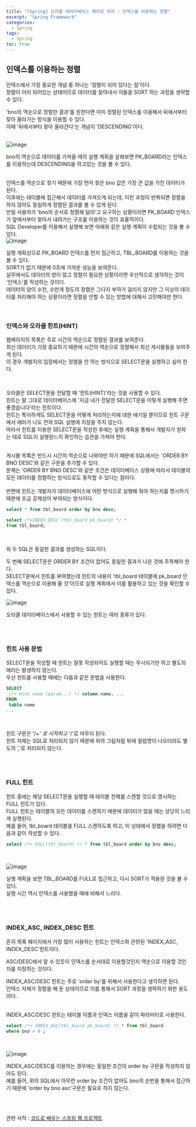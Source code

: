 ```yaml
---
title: "[Spring] 오라클 데이터베이스 페이징 처리 - 인덱스를 이용하는 정렬"
excerpt: "Spring Framework"
categories: 
  - Spring
tags: 
  - Spring
toc: true
---
```



## 인덱스를 이용하는 정렬

인덱스에서 가장 중요한 개념 중 하나는 '정렬이 되어 있다는 점'이다.<br>
정렬이 이미 되어있는 상태이므로 데이터를 찾아내서 이들을 SORT 하는 과정을 생략할 수 있다.<br>

'bno의 역순으로 정렬한 결과'를 원한다면 이미 정렬된 인덱스를 이용해서 뒤에서부터 찾아 올라가는 방식을 이용할 수 있다.<br>
이때 '뒤에서부터 찾아 올라간다'는 개념이 'DESCENDING'이다.<br>
<br>

![image](https://user-images.githubusercontent.com/73421820/122285633-f078f600-cf29-11eb-8dc8-f48d90de6ee1.png)<br>



bno의 역순으로 데이터를 가져올 때의 실행 계획을 살펴보면 PK_BOARD라는 인덱스를 이용하는데 DESCENDING을 하고있는 것을 볼 수 있다.<br>
<br>

인덱스를 역순으로 찾기 때문에 가장 먼저 찾은 bno 값은 가장 큰 값을 가진 데이터가 된다.<br>
이후에는 테이블에 접근해서 데이터를 가져오게 되는데, 이런 과정이 반복되면 정렬을 하지 않아도 동일하게 정렬된 결과를 볼 수 있게 된다.<br>
만일 사용자가 'bno의 순서로 정렬해 달라'고 요구하는 상황이라면 PK_BOARD 인덱스가 앞에서부터 찾아서 내려가는 구조를 이용하는 것이 효율적이다.<br>
SQL Developer를 이용해서 실행해 보면 아래와 같은 실행 계획이 수립되는 것을 볼 수 있다.<br>
![image](https://user-images.githubusercontent.com/73421820/122302208-bf55f100-cf3c-11eb-860c-8f27aab50225.png)
<br>

실행 계획상으로 PK_BOARD 인덱스를 먼저 접근하고, TBL_BOARD를 이용하는 것을 볼 수 있다.<br>
SORT가 없기 때문에 0초에 가까운 성능을 보여준다.<br>
실무에서도 데이터의 양이 많고 정렬이 필요한 상황이라면 우선적으로 생각하는 것이 '인덱스'를 작성하는 것이다.<br>
데이터의 양이 수천, 수만개 정도의 정렬은 그다지 부하가 걸리지 않지만 그 이상의 데이터를 처리해야 하는 상황이라면 정렬을 안할 수 있는 방법에 대해서 고민해야만 한다.<br>
<br><br>

### 인덱스와 오라클 힌트(HINT)

웹페이지의 목록은 주로 시간의 역순으로 정렬된 결과를 보여준다.<br>
최신 데이터가 가장 중요하기 때문에 시간의 역순으로 정렬해서 최신 게시물들을 보여주게 된다.<br>
이 경우 개발자의 입장에서는 정렬을 안 하는 방식으로 SELECT문을 실행하고 싶어 한다.<br>

<br>

오라클은 SELECT문을 전달할 때 '힌트(HINT)'라는 것을 사용할 수 있다.<br>
힌트는 말 그대로 데이터베이스에 '지금 내가 전달한 SELECT문을 이렇게 실행해 주면 좋겠습니다'라는 힌트이다.<br>
힌트는 특이하게도 SELECT문을 어떻게 처리하는지에 대한 얘기일 뿐이므로 힌트 구문에서 에러가 나도 전혀 SQL 실행에 지장을 주지 않는다.<br>
따라서 힌트를 이용한 SELECT문을 작성한 후에는 실행 계획을 통해서 개발자가 원하는 대로 SQL이 실행된느지 확인하는 습관을 가져야 한다.<br>
<br>

게시물 목록은 반드시 시간의 역순으로 나와야만 하기 때문에 SQL에서는 'ORDER BY BNO DESC'와 같은 구문을 추가할 수 있다.<br>
문제는 'ORDER BY BNO DESC'와 같은 조건은 데이터베이스 상황에 따라서 테이블의 모든 데이터를 정렬하는 방식으로도 동작할 수 있다는 점이다.<br>
<br>
반면에 힌트는 개발자가 데이터베이스에 어떤 방식으로 실행해 줘야 하는지를 명시하기 때문에 조금 강제성이 부여되는 방식이다.<br>

```sql
select * from tbl_board order by bno desc;

select /*+INDEX_DESC (tbl_board pk_board) */ *
from tbl_board;
```

<br>

위 두 SQL은 동일한 결과를 생성하는 SQL이다.<br>

두 번째 SELECT문은 ORDER BY 조건이 없어도 동일한 결과가 나온 것에 주목해야 한다.<br>
SELECT문에서 힌트를 부여했는데 힌트의 내용이 'tbl_board 테이블에 pk_board 인덱스를 역순으로 이용해 줄 것'이므로 실행 계획에서 이를 활용하고 있는 것을 확인할 수 있다.<br>


![image](https://user-images.githubusercontent.com/73421820/122303483-96366000-cf3e-11eb-8f18-2ab61022536e.png)<br>

오라클 데이터베이스에서 사용할 수 있는 힌트는 여러 종류가 있다.<br>

<br><br>

### 힌트 사용 문법

SELECT문을 작성할 때 힌트는 잘못 작성되어도 실행할 때는 무시되기만 하고 별도의 에러는 발생하지 않는다.<br>
우선 힌트를 사용할 때에는 다음과 같은 문법을 사용한다.<br>

```sql
SELECT
 /*+ Hint name (param...) */ column name, ...
FROM
 table name
...
```

<br>

힌트 구문은 '/*+' 로 시작하고 '*/'로 마무리 된다.<br>
힌트 자체는 SQL로 처리되지 않기 때문에 위의 그림처럼 뒤에 컬럼명이 나오더라도 별도의 ','로 처리되지 않는다.<br>

<br><br>

### FULL 힌트

힌트 중에는 해당 SELECT문을 실행할 때 테이블 전체를 스캔할 것으로 명시하는 FULL 힌트가 있다.<br>
FULL 힌트는 테이블의 모든 데이터를 스캔하기 때문에 데이터가 많을 때는 상당히 느리게 실행된다.<br>
예를 들어, tbl_board 테이블을 FULL 스캔하도록 하고, 이 상태에서 정렬을 하려면 다음과 같이 작성할 수 있다.<br>

```sql
select /*+ FULL(tbl_board) */ * from tbl_board order by bno desc;
```
<br>


![image](https://user-images.githubusercontent.com/73421820/122303860-32606700-cf3f-11eb-9b1e-03096117d724.png)<br>

실행 계획을 보면 TBL_BOARD를 FULL로 접근하고, 다시 SORT가 적용된 것을 볼 수 있다.<br>
실행 시간 역시 인덱스를 사용했을 때에 비해서 느리다.<br>

<br><br>

### INDEX_ASC, INDEX_DESC 힌트

흔히 목록 페이지에서 가장 많이 사용하는 힌트는 인덱스와 관련된 'INDEX_ASC, INDEX_DESC'힌트이다.<br>

ASC/DESC에서 알 수 있듯이 인덱스를 순서대로 이용할것인지 역순으로 이용할 것인지를 지정하는 것이다.<br>

INDEX_ASC/DESC 힌트는 주로 'order by'를 위해서 사용한다고 생각하면 된다.<br>
인덱스 자체가 정렬을 해 둔 상태이므로 이를 통해서 SORT 과정을 생략하기 위한 용도이다.<br>
<br>

INDEX_ASC/DESC 힌트는 테이블 이름과 인덱스 이름을 같이 파라미터로 사용한다.<br>

```sql
select /*+ INDEX_ASC(tbl_board pk_board) */ * from tbl_board
where bno > 0 ;
```

<br>

![image](https://user-images.githubusercontent.com/73421820/122304408-23c67f80-cf40-11eb-80cb-6d7688449b31.png)<br>

INDEX_ASC/DESC를 이용하는 경우에는 동일한 조건의 order by 구문을 작성하지 않아도 된다.<br>
예를 들어, 위의 SQL에서 아무런 order by 조건이 없어도 bno의 순번을 통해서 접근하기 때문에 'order by bno asc'구문은 필요로 하지 않는다.<br>




<br><br>

관련 서적 : [코드로 배우는 스프링 웹 프로젝트](https://cafe.naver.com/gugucoding)
<br><br>
